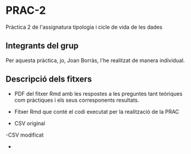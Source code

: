 # PRAC-2
Pràctica 2 de l'assignatura tipologia i cicle de vida de les dades



## Integrants del grup

Per aquesta pràctica, jo, Joan Borràs, l'he realitzat de manera individual.

## Descripció dels fitxers

- PDF del fitxer Rmd amb les respostes a les preguntes tant teòriques com pràctiques i els seus corresponents resultats. 

- Fitxer Rmd que conté el codi executat per la realització de la PRAC

- CSV original

-CSV modificat

-

